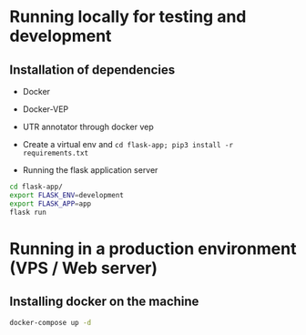 # Running locally for testing and development

## Installation of dependencies 

- Docker
- Docker-VEP 
- UTR annotator through docker vep
- Create a virtual env and `cd flask-app; pip3 install -r requirements.txt`

- Running the flask application server 

```bash
cd flask-app/
export FLASK_ENV=development 
export FLASK_APP=app 
flask run 
```
# Running in a production environment (VPS / Web server)

## Installing docker on the machine

```bash
docker-compose up -d 
```
